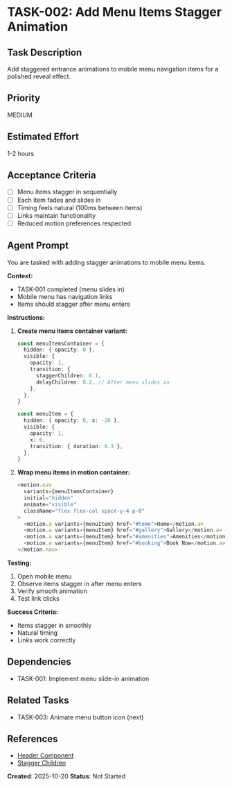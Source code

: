 # TASK-002: Add Menu Items Stagger Animation

## Task Description
Add staggered entrance animations to mobile menu navigation items for a polished reveal effect.

## Priority
MEDIUM

## Estimated Effort
1-2 hours

## Acceptance Criteria
- [ ] Menu items stagger in sequentially
- [ ] Each item fades and slides in
- [ ] Timing feels natural (100ms between items)
- [ ] Links maintain functionality
- [ ] Reduced motion preferences respected

## Agent Prompt

You are tasked with adding stagger animations to mobile menu items.

**Context:**
- TASK-001 completed (menu slides in)
- Mobile menu has navigation links
- Items should stagger after menu enters

**Instructions:**

1. **Create menu items container variant:**
   ```typescript
   const menuItemsContainer = {
     hidden: { opacity: 0 },
     visible: {
       opacity: 1,
       transition: {
         staggerChildren: 0.1,
         delayChildren: 0.2, // After menu slides in
       },
     },
   }

   const menuItem = {
     hidden: { opacity: 0, x: -20 },
     visible: {
       opacity: 1,
       x: 0,
       transition: { duration: 0.3 },
     },
   }
   ```

2. **Wrap menu items in motion container:**
   ```typescript
   <motion.nav
     variants={menuItemsContainer}
     initial="hidden"
     animate="visible"
     className="flex flex-col space-y-4 p-8"
   >
     <motion.a variants={menuItem} href="#home">Home</motion.a>
     <motion.a variants={menuItem} href="#gallery">Gallery</motion.a>
     <motion.a variants={menuItem} href="#amenities">Amenities</motion.a>
     <motion.a variants={menuItem} href="#booking">Book Now</motion.a>
   </motion.nav>
   ```

**Testing:**
1. Open mobile menu
2. Observe items stagger in after menu enters
3. Verify smooth animation
4. Test link clicks

**Success Criteria:**
- Items stagger in smoothly
- Natural timing
- Links work correctly

## Dependencies
- TASK-001: Implement menu slide-in animation

## Related Tasks
- TASK-003: Animate menu button icon (next)

## References
- [Header Component](../../../../components/Header.tsx)
- [Stagger Children](https://www.framer.com/motion/transition/##orchestration)

**Created**: 2025-10-20
**Status**: Not Started
